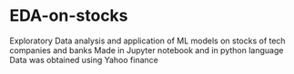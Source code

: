 # EDA-on-stocks
Exploratory Data analysis and application of ML models on stocks of tech companies and banks 
Made in Jupyter notebook and in python language
Data was obtained using Yahoo finance
